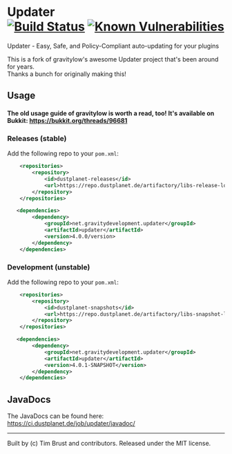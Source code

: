 Updater  
[![Build Status](https://ci.dustplanet.de/job/updater/badge/icon)](https://ci.dustplanet.de/job/updater/)
[![Known Vulnerabilities](https://snyk.io/test/github/timbru31/updater/badge.svg)](https://snyk.io/test/github/timbru31/updater)
===

Updater - Easy, Safe, and Policy-Compliant auto-updating for your plugins

This is a fork of gravitylow's awesome Updater project that's been around for years.  
Thanks a bunch for originally making this!

## Usage 

#### The old usage guide of gravitylow is worth a read, too! It's available on Bukkit: https://bukkit.org/threads/96681

### Releases (stable)

Add the following repo to your `pom.xml`:

```xml
    <repositories>
        <repository>
            <id>dustplanet-releases</id>
            <url>https://repo.dustplanet.de/artifactory/libs-release-local</url>
        </repository>
    </repositories>

   <dependencies>
        <dependency>
            <groupId>net.gravitydevelopment.updater</groupId>
            <artifactId>updater</artifactId>
            <version>4.0.0/version>
        </dependency>
    </dependencies>
```

### Development (**unstable**)

Add the following repo to your `pom.xml`:

```xml
    <repositories>
        <repository>
            <id>dustplanet-snapshots</id>
            <url>https://repo.dustplanet.de/artifactory/libs-snapshot-local/</url>
        </repository>
    </repositories>

   <dependencies>
        <dependency>
            <groupId>net.gravitydevelopment.updater</groupId>
            <artifactId>updater</artifactId>
            <version>4.0.1-SNAPSHOT</version>
        </dependency>
    </dependencies>
```

## JavaDocs

The JavaDocs can be found here: https://ci.dustplanet.de/job/updater/javadoc/

---
Built by (c) Tim Brust and contributors. Released under the MIT license.
